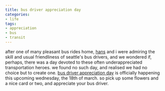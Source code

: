 ```yaml
---
title: bus driver appreciation day
categories:
- life
tags:
- appreciation
- bus
- transit
---
```


after one of many pleasant bus rides home, [hans](http://hans.gerwitz.com/2009/02/23/bus-driver-appreciation-day.html) and i were admiring the skill and usual friendliness of seattle's bus drivers, and we wondered if, perhaps, there was a day devoted to these often underappreciated transportation heroes. we found  no such day, and realised we had no choice but to create one. [bus driver appreciation day](http://seattletransitblog.com/2009/03/11/next-wednesday-is-bus-driver-appreciation-day/) is officially happening this upcoming wednesday, the 18th of march. so pick up some flowers and a nice card or two, and appreciate your bus driver.

